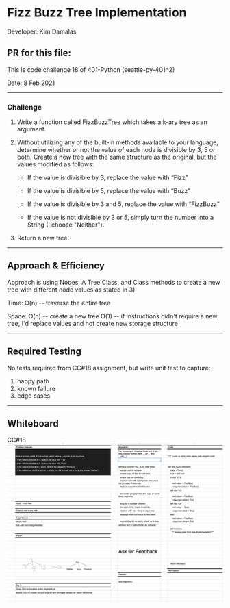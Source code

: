 # Fizz Buzz Tree Implementation

Developer: Kim Damalas

## PR for this file: 

This is code challenge 18 of 401-Python (seattle-py-401n2)

Date: 8 Feb 2021

____________________
### Challenge 

1. Write a function called FizzBuzzTree which takes a k-ary tree as an argument.

2. Without utilizing any of the built-in methods available to your language, determine whether or not the value of each node is divisible by 3, 5 or both. Create a new tree with the same structure as the original, but the values modified as follows:

    - If the value is divisible by 3, replace the value with “Fizz”

    - If the value is divisible by 5, replace the value with “Buzz”

    - If the value is divisible by 3 and 5, replace the value with “FizzBuzz”

    - If the value is not divisible by 3 or 5, simply turn the number into a String (I choose "Neither").

3. Return a new tree.
____________

## Approach & Efficiency

Approach is using Nodes, A Tree Class, and Class methods to create a new tree with different node values as stated in 3)


Time:   O(n) -- traverse the entire tree 
        

Space:  O(n) -- create a new tree
        O(1) -- if instructions didn't require a new tree, I'd replace values and not create new storage structure

_____________
## Required Testing

No tests required from CC#18 assignment, but write unit test to capture:
1. happy path
2. known failure
3. edge cases 
_________________

## Whiteboard

CC#18
![Fizz-Buzz-Tree-Whiteboard](./assets/fizz-buzz-tree-whiteboard.png)
